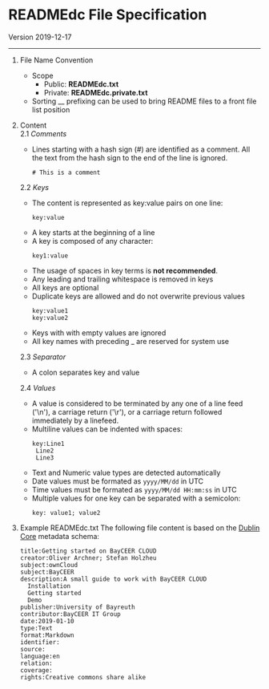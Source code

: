 # READMEdc File Specification
Version 2019-12-17

---

1. File Name Convention 
    - Scope
        + Public: __READMEdc.txt__
        + Private: __READMEdc.private.txt__
    - Sorting 
        __ prefixing can be used to bring README files to a front file list position
2. Content    
    2.1 _Comments_
    - Lines starting with a hash sign (#) are identified as a comment. All the text from the hash sign to the end of the line is ignored.
        ```properties
        # This is a comment         
        ```
    2.2 _Keys_
    - The content is represented as key:value pairs on one line:
        ```properties
        key:value
        ```
    - A key starts at the beginning of a line
    - A key is composed of any character:
        ```properties
        key1:value
        ```
    - The usage of spaces in key terms is __not recommended__.
    - Any leading and trailing whitespace is removed in keys 
    - All keys are optional
    - Duplicate keys are allowed and do not overwrite previous values
        ```properties
        key:value1
        key:value2
        ```
    - Keys with with empty values are ignored
    - All key names with preceding _ are reserved for system use 

    2.3 _Separator_
    - A colon separates key and value

    2.4 _Values_
    - A value is considered to be terminated by any one of a line feed ('\n'), a carriage return ('\r'), or a carriage return followed immediately by a linefeed.
    - Multiline values can be indented with spaces:
        ```properties 
        key:Line1
         Line2
         Line3
        ```
    - Text and Numeric value types are detected automatically 
    - Date values must be formated as `yyyy/MM/dd` in UTC
    - Time values must be formated as `yyyy/MM/dd HH:mm:ss` in UTC
    - Multiple values for one key can be separated with a semicolon:
        ```properties
        key: value1; value2
        ```      
    
3. Example READMEdc.txt 
The following file content is based on the [Dublin Core](https://www.dublincore.org/) metadata schema:
    ```properties
    title:Getting started on BayCEER CLOUD
    creator:Oliver Archner; Stefan Holzheu
    subject:ownCloud
    subject:BayCEER
    description:A small guide to work with BayCEER CLOUD
      Installation 
      Getting started
      Demo 
    publisher:University of Bayreuth
    contributor:BayCEER IT Group
    date:2019-01-10
    type:Text
    format:Markdown
    identifier:
    source:
    language:en
    relation:
    coverage:
    rights:Creative commons share alike
    ```
